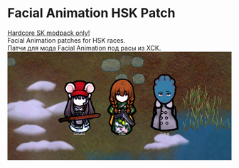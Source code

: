 # Facial Animation HSK Patch
[Hardcore SK modpack only!](https://github.com/skyarkhangel/Hardcore-SK/tree/development)
<br>
Facial Animation patches for HSK races.
<br>
Патчи для мода Facial Animation под расы из ХСК.
<br>
![Preview](/__PREVIEW__/FAHSK.png?raw=true "Preview")